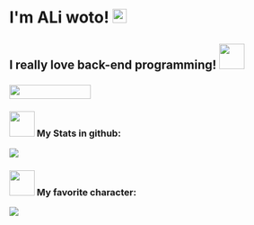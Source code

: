 <!doctype html>
<html>
	<head>
		<link rel="stylesheet" href="https://raw.githubusercontent.com/ALiwoto/ALiwoto/main/styles/styles1.css"/>
	</head>
	<body>
		<script type="text/javascript"
                        href="https://raw.githubusercontent.com/ALiwoto/ALiwoto/main/scripts/script1.js">
                </script>
                <h1>
                        I'm ALi woto!
                        <img src="https://raw.githubusercontent.com/MartinHeinz/MartinHeinz/master/wave.gif"    width="25px">
                        <h2>
                                I really love back-end programming!
                                <img src="https://raw.githubusercontent.com/innng/innng/master/assets/kyubey.gif" width="45px">
                        </h2>
                </h1>
                <h3>
                        <h3 align="top">
                                <img align="botom" src="https://gpvc.arturio.dev/aliwoto" width="145px" height="25">
                                <h3>
                                        <img src="https://raw.githubusercontent.com/innng/innng/master/assets/soulgem-madoka.gif" width="45px">
                                        My Stats in github:
                                </h3>
                        </h3>
                        <img align="bottom" src="https://github-readme-stats.vercel.app/api?username=aliwoto&show_icons=true&&theme=tokyonight" />
                </h3>
                <h3>
                        <h3>
                                <img src="https://raw.githubusercontent.com/innng/innng/master/assets/soulgem-mami.gif" width="45px">
                                My favorite character: 
                        </h3>
                        <img id="Artoria_Pendoragon" align="bottom" src="https://raw.githubusercontent.com/ALiwoto/ALiwoto/main/fsn146.JPG"/>
                </h3>
                <!-- kyubey: https://raw.githubusercontent.com/innng/innng/master/assets/kyubey.gif -->
                <!-- soulgem-homura.gif -->
                <!-- soulgem-kyoko.gif  -->
                <!-- soulgem-madoka.gif -->
                <!-- soulgem-mami.gif  -->
                <!-- soulgem-sayaka.gif  -->
	</body>
</html>

